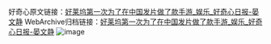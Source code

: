 好奇心原文链接：[好莱坞第一次为了在中国发片做了款手游_娱乐_好奇心日报-晏文静](https://www.qdaily.com/articles/5205.html)
WebArchive归档链接：[好莱坞第一次为了在中国发片做了款手游_娱乐_好奇心日报-晏文静](http://web.archive.org/web/20160421073458/http://www.qdaily.com/articles/5205.html)
![image](http://ww3.sinaimg.cn/large/007d5XDply1g3wgogv3nuj30u02o74qp)